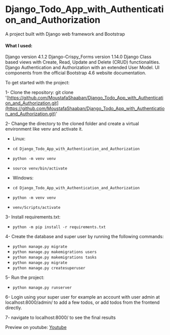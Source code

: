# Django_Todo_App_with_Authentication_and_Authorization

A project built with Django web framework and Bootstrap

#### What I used:
Django version 4.1.2
Django-Crispy_Forms version 1.14.0
Django Class based views with Create, Read, Update and Delete (CRUD) functionalities.
Django Authentication and Authorization with an extended User Model.
UI components from the official Bootstrap 4.6 website documentation.


To get started with the project:

1- Clone the repository: git clone '[https://github.com/MoustafaShaaban/Django_Todo_App_with_Authentication_and_Authorization.git](https://github.com/MoustafaShaaban/Django_Todo_App_with_Authentication_and_Authorization.git)'

2- Change the directory to the cloned folder and create a virtual environment like venv and activate it.
  
  * Linux:
  * `cd Django_Todo_App_with_Authentication_and_Authorization`
  * `python -m venv venv`
  * `source venv/bin/activate`
  
  * Windows:
  * `cd Django_Todo_App_with_Authentication_and_Authorization`
  * `python -m venv venv`
  * `venv/Scripts/activate`
  
3- Install requirements.txt:
* `python -m pip install -r requirements.txt`

4- Create the database and super user by running the following commands:
* `python manage.py migrate`
* `python manage.py makemigrations users`
* `python manage.py makemigrations tasks`
* `python manage.py migrate`
* `python manage.py createsuperuser`

5- Run the project: 
* `python manage.py runserver`

6- Login using your super user for example an account with user admin at localhost:8000/admin/ to add a few todos, or add todos from the frontend directly.

7- navigate to localhost:8000/ to see the final results

Preview on youtube: [Youtube](https://www.youtube.com/watch?v=3ieGGaWO_J8&list=PLtb0tG6zW4YtsyiseKOZ9DRwrPf6VjrPb&index=1)
